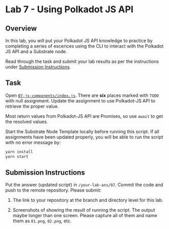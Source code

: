 # Lab 7 - Using Polkadot JS API

## Overview

In this lab, you will put your Polkadot JS API knowledge to practice by completing a series of excerices using the CLI to interact with the Polkadot JS API and a Substrate node.

Read through the task and submit your lab results as per the instructions under [Submission Instructions](#submission-instructions).

## Task

Open [`07-js-components/index.js`](07-js-components/index.js). There are **six** places marked with `TODO` with null assignment. Update the assignment to use Polkadot-JS API to retrieve the proper value.

Most return values from Polkadot-JS API are Promises, so use `await` to get the resolved values.

Start the Substrate Node Template locally before running this script. If all assignments have been updated properly, you will be able to run the script with no error message by:

```bash
yarn install
yarn start
```

## Submission Instructions

Put the answer (updated script) in `/your-lab-ans/07`. Commit the code and push to the remote repository. Please submit:

1. The link to your repository at the branch and directory level for this lab.

2. Screenshots of showing the result of running the script. The output maybe longer than one screen. Please capture all of them and name them as `01.png`, `02.png`, etc.
